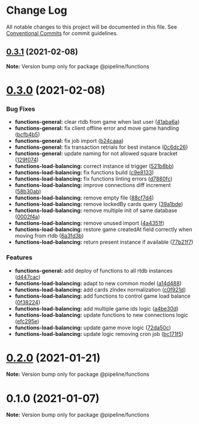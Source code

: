 # Change Log

All notable changes to this project will be documented in this file.
See [Conventional Commits](https://conventionalcommits.org) for commit guidelines.

## [0.3.1](https://github.com/eficode/pipeline-the-game/compare/v0.3.0...v0.3.1) (2021-02-08)

**Note:** Version bump only for package @pipeline/functions





# [0.3.0](https://github.com/eficode/pipeline-the-game/compare/v0.2.0...v0.3.0) (2021-02-08)


### Bug Fixes

* **functions-general:** clear rtdb from game when last user ([41aba6a](https://github.com/eficode/pipeline-the-game/commit/41aba6a03748d08be046ed1558e2f02383df0ae6))
* **functions-general:** fix client offline error and move game handling ([bcfb4b5](https://github.com/eficode/pipeline-the-game/commit/bcfb4b52d51d0b70f86a94917426f4303538e39e))
* **functions-general:** fix job import ([b24caaa](https://github.com/eficode/pipeline-the-game/commit/b24caaab0899bddbdc90a8687931690fd7f9b53d))
* **functions-general:** fix transaction retrials for best instance ([0c6dc26](https://github.com/eficode/pipeline-the-game/commit/0c6dc269d32dfb5a938f25a9166c3c992e5386c6))
* **functions-general:** update naming for not allowed square bracket ([129f074](https://github.com/eficode/pipeline-the-game/commit/129f074d4105ad47adacc2838e4ce2df62cb4602))
* **functions-load-balancing:** correct instance id trigger ([521b8bb](https://github.com/eficode/pipeline-the-game/commit/521b8bb04a484afd83ac89143a56319a526d8e27))
* **functions-load-balancing:** fix functions build ([c9e8133](https://github.com/eficode/pipeline-the-game/commit/c9e813347592610b545ee450ccd8424b6a56b85d))
* **functions-load-balancing:** fix functions linting errors ([d7880fc](https://github.com/eficode/pipeline-the-game/commit/d7880fc87eaca7a5c309d74c7a92fd8c26fcca2d))
* **functions-load-balancing:** improve connections diff increment ([58b30ab](https://github.com/eficode/pipeline-the-game/commit/58b30abe4130e2d9c4c8c36f4e442d4d92fffd7c))
* **functions-load-balancing:** remove empty file ([88cf7d4](https://github.com/eficode/pipeline-the-game/commit/88cf7d49d318c277868c43ead139f221508f59b8))
* **functions-load-balancing:** remove lockedBy cards query ([39a1bde](https://github.com/eficode/pipeline-the-game/commit/39a1bde9556aee05b3388d4098e79f60dfb5a05a))
* **functions-load-balancing:** remove multiple init of same database ([0002f4a](https://github.com/eficode/pipeline-the-game/commit/0002f4a1d31cf343729c0c159beba2a204ca89ac))
* **functions-load-balancing:** remove unused import ([4a4351f](https://github.com/eficode/pipeline-the-game/commit/4a4351f3884c61980d7a35a6fbfda831c2736584))
* **functions-load-balancing:** restore game createdAt field correctly when moving from rtdb ([6a3fd3b](https://github.com/eficode/pipeline-the-game/commit/6a3fd3bc205cb3f179bb8c86e0fc000a5eb1946c))
* **functions-load-balancing:** return present instance if available ([77b21f7](https://github.com/eficode/pipeline-the-game/commit/77b21f78b5b7763fb513b9211dcdd96919edbb19))


### Features

* **functions-general:** add deploy of functions to all rtdb instances ([d447cac](https://github.com/eficode/pipeline-the-game/commit/d447cace159272bf6238801e38b2d0a4e0f11fe0))
* **functions-load-balancing:** adapt to new common model ([a14d488](https://github.com/eficode/pipeline-the-game/commit/a14d488901e6adf272c16de9598de13c4b9fe315))
* **functions-load-balancing:** add cards zIndex normalization ([c0f921d](https://github.com/eficode/pipeline-the-game/commit/c0f921d225350e830ee0243e2897d7a71a2147ef))
* **functions-load-balancing:** add functions to control game load balance ([0f38224](https://github.com/eficode/pipeline-the-game/commit/0f3822428074645313e00323ab90085eccfb4292))
* **functions-load-balancing:** add multiple game ids logic ([a4be30d](https://github.com/eficode/pipeline-the-game/commit/a4be30d03c772e04b0a1007c48ee0d956ab4666f))
* **functions-load-balancing:** update functions to new connections logic ([efc295e](https://github.com/eficode/pipeline-the-game/commit/efc295ed5f388c1247f3cf9f3f95aba8223c2aa9))
* **functions-load-balancing:** update game move logic ([72da50c](https://github.com/eficode/pipeline-the-game/commit/72da50ca16f170cbae24155747f313f9951f438e))
* **functions-load-balancing:** update logic removing cron job ([bc171f5](https://github.com/eficode/pipeline-the-game/commit/bc171f55e3d5af03b8360f294aa823a293045a0d))





# [0.2.0](https://github.com/eficode/pipeline-the-game/compare/v0.1.0...v0.2.0) (2021-01-21)

**Note:** Version bump only for package @pipeline/functions





# 0.1.0 (2021-01-07)

**Note:** Version bump only for package @pipeline/functions
